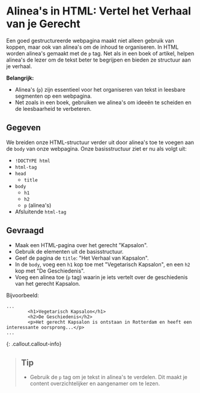 
# Alinea's in HTML: Vertel het Verhaal van je Gerecht

Een goed gestructureerde webpagina maakt niet alleen gebruik van koppen, maar ook van alinea's om de inhoud te organiseren. In HTML worden alinea's gemaakt met de `p` tag. Net als in een boek of artikel, helpen alinea's de lezer om de tekst beter te begrijpen en bieden ze structuur aan je verhaal.

**Belangrijk:**
* Alinea's (`p`) zijn essentieel voor het organiseren van tekst in leesbare segmenten op een webpagina.
* Net zoals in een boek, gebruiken we alinea's om ideeën te scheiden en de leesbaarheid te verbeteren.

## Gegeven
We breiden onze HTML-structuur verder uit door alinea's toe te voegen aan de `body` van onze webpagina. Onze basisstructuur ziet er nu als volgt uit:

* `!DOCTYPE html`
* `html-tag`
* `head`
  * `title`
* `body`
  * `h1`
  * `h2`
  * `p` (alinea's)
* Afsluitende `html-tag`

## Gevraagd
* Maak een HTML-pagina over het gerecht "Kapsalon".
* Gebruik de elementen uit de basisstructuur.
* Geef de pagina de `title`: "Het Verhaal van Kapsalon".
* In de `body`, voeg een `h1` kop toe met "Vegetarisch Kapsalon", en een `h2` kop met "De Geschiedenis".
* Voeg een alinea toe (`p` tag) waarin je iets vertelt over de geschiedenis van het gerecht Kapsalon.

Bijvoorbeeld:
```
...
        <h1>Vegetarisch Kapsalon</h1>
        <h2>De Geschiedenis</h2>
        <p>Het gerecht Kapsalon is ontstaan in Rotterdam en heeft een interessante oorsprong...</p>
... 
```

{: .callout.callout-info}
>## Tip
>* Gebruik de `p` tag om je tekst in alinea's te verdelen. Dit maakt je content overzichtelijker en aangenamer om te lezen.
